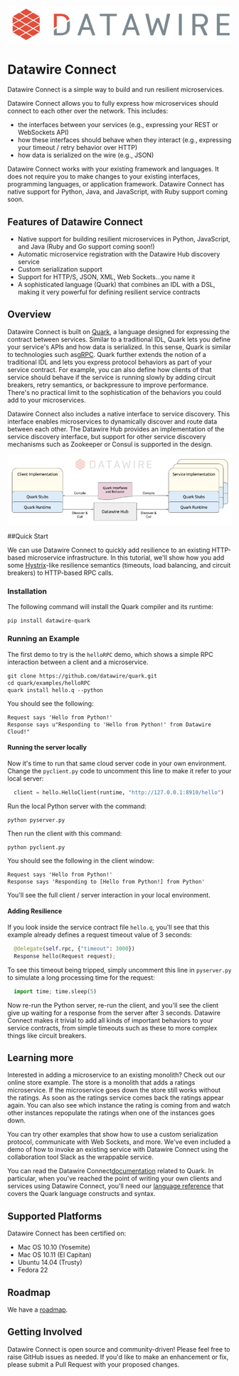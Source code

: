 ![Datawire](static-files/dw-logo.png)

# Datawire Connect

Datawire Connect is a simple way to build and run resilient microservices.

Datawire Connect allows you to fully express how microservices should connect to each other over the network. This includes:

* the interfaces between your services (e.g., expressing your REST or WebSockets API)
* how these interfaces should behave when they interact (e.g.,
  expressing your timeout / retry behavior over HTTP)
* how data is serialized on the wire (e.g., JSON)

Datawire Connect works with your existing framework and languages. It does not require you to make changes to your existing interfaces, programming languages, or application framework. Datawire Connect has native support for Python, Java, and JavaScript, with Ruby support coming soon.

## Features of Datawire Connect

* Native support for building resilient microservices in Python, JavaScript,
and Java (Ruby and Go support coming soon!)
* Automatic microservice registration with the Datawire Hub discovery service
* Custom serialization support
* Support for HTTP/S, JSON, XML, Web Sockets...you name it
* A sophisticated language (Quark) that combines an IDL with a DSL, making it
very powerful for defining resilient service contracts

## Overview

Datawire Connect is built on [Quark](https://github.com/datawire/quark), a language designed for expressing the contract between services. Similar to a traditional IDL, Quark lets you define your service's APIs and how data is serialized. In this sense, Quark is similar to technologies such as[gRPC](http://www.grpc.io). Quark further extends the notion of a traditional IDL and lets you express protocol behaviors as part of your service contract. For example, you can also define how clients of that service should behave if the service is running slowly by adding circuit breakers, retry semantics, or backpressure to improve performance. There's no practical limit to the sophistication of the behaviors you could add to your microservices.

Datawire Connect also includes a native interface to service discovery. This interface enables microservices to dynamically discover and route data between each other. The Datawire Hub provides an implementation of the service discovery interface, but support for other service discovery mechanisms such as Zookeeper or Consul is supported in the design.

![Datawire Connect](static-files/dw-connect.png)

##Quick Start

We can use Datawire Connect to quickly add resilience to an existing HTTP-based microservice infrastructure. In this tutorial, we'll show how you add some [Hystrix](https://github.com/Netflix/Hystrix)-like resilience semantics (timeouts, load balancing, and circuit breakers) to HTTP-based RPC calls.

### Installation

The following command will install the Quark compiler and its runtime:
```
pip install datawire-quark
```
### Running an Example

The first demo to try is the `helloRPC` demo, which shows a simple RPC
interaction between a client and a microservice.

```
git clone https://github.com/datawire/quark.git
cd quark/examples/helloRPC
quark install hello.q --python
```

You should see the following:

```
Request says 'Hello from Python!'
Response says u"Responding to 'Hello from Python!' from Datawire Cloud!"
```

#### Running the server locally  

Now it's time to run that same cloud server code in your own environment. Change the `pyclient.py` code to uncomment this line to make it refer to your local server:
```python
  client = hello.HelloClient(runtime, "http://127.0.0.1:8910/hello")

```
Run the local Python server with the command:
```
python pyserver.py
```
Then run the client with this command:
```
python pyclient.py
```
You should see the following in the client window:

```
Request says 'Hello from Python!'
Response says 'Responding to [Hello from Python!] from Python'
```
You'll see the full client / server interaction in your local environment.

#### Adding Resilience

If you look inside the service contract file `hello.q`, you'll see that this example already defines a request timeout value of 3 seconds:

```python
  @delegate(self.rpc, {"timeout": 3000})
  Response hello(Request request);
```

To see this timeout being tripped, simply uncomment this line in `pyserver.py` to simulate a long processing time for the request:
```python
  import time; time.sleep(5)
```

Now re-run the Python server, re-run the client, and you'll see the client give up waiting for a response from the server after 3 seconds. Datawire Connect makes it trivial to add all kinds of important behaviors to your service contracts, from simple timeouts such as these to more complex things like circuit breakers.

## Learning more

Interested in adding a microservice to an existing monolith? Check out our online store example. The store is a monolith that adds a ratings microservice. If the microservice goes down the store still works without the ratings. As soon as the ratings service comes back the ratings appear again. You can also see which instance the rating is coming from and watch other instances repopulate the ratings when one of the instances goes down.

You can try other examples that show how to use a custom serialization protocol, communicate with Web Sockets, and more. We've even included a demo of how to invoke an existing service with Datawire Connect using the collaboration tool Slack as the wrappable service.

You can read the Datawire Connect[documentation](http://datawire.github.io/quark/0.4/index.html) related to Quark. In particular, when you've reached the point of writing your own clients and services using Datawire Connect, you'll need our [language reference](http://datawire.github.io/quark/0.4/language-reference/index.html) that covers the Quark language constructs and syntax.

## Supported Platforms

Datawire Connect has been certified on:

* Mac OS 10.10 (Yosemite)
* Mac OS 10.11 (El Capitan)
* Ubuntu 14.04 (Trusty)
* Fedora 22

## Roadmap

We have a [roadmap](https://github.com/datawire/datawire-connect/blob/master/ROADMAP.md).

## Getting Involved

Datawire Connect is open source and community-driven! Please feel free to raise GitHub issues as needed. If you'd like to make an enhancement or fix, please submit a Pull Request with your proposed changes.
